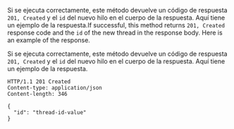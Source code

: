 <span data-ttu-id="4b8ae-p103">Si se ejecuta correctamente, este método devuelve un código de respuesta `201, Created` y el `id` del nuevo hilo en el cuerpo de la respuesta. Aquí tiene un ejemplo de la respuesta.</span><span class="sxs-lookup"><span data-stu-id="4b8ae-p103">If successful, this method returns `201, Created` response code and the `id` of the new thread in the response body. Here is an example of the response.</span></span>

Si se ejecuta correctamente, este método devuelve un código de respuesta `201, Created` y el `id` del nuevo hilo en el cuerpo de la respuesta. Aquí tiene un ejemplo de la respuesta. 
<!-- {
  "blockType": "response",
  "truncated": true,
  "@odata.type": "microsoft.graph.conversationThread"
} -->
```http
HTTP/1.1 201 Created
Content-type: application/json
Content-length: 346

{
  "id": "thread-id-value"
}
```

<!-- uuid: 8fcb5dbc-d5aa-4681-8e31-b001d5168d79
2015-10-25 14:57:30 UTC -->
<!-- {
  "type": "#page.annotation",
  "description": "Create thread",
  "keywords": "",
  "section": "documentation",
  "tocPath": ""
}-->
